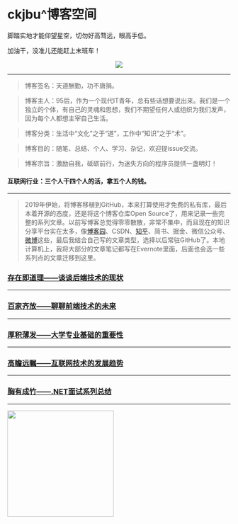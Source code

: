 # ckjbu^博客空间

脚踏实地才能仰望星空，切勿好高骛远，眼高手低。 

加油干，没准儿还能赶上末班车！

<div align="center">
    <img src="https://raw.githubusercontent.com/ckjbug/xiaokui/master/image/bloglogo1.png"> 
</div>

****

> 博客签名：天道酬勤，功不唐捐。

> 博客主人：95后，作为一个现代IT青年，总有些话想要说出来。我们是一个独立的个体，有自己的灵魂和思想，我们不期望任何人或组织为我们发声，因为每个人都想主宰自己生活。

> 博客分类：生活中“文化”之于“道”，工作中“知识”之于“术”。

> 博客目的：随笔、总结、个人、学习、杂记，欢迎提issue交流。

> 博客宗旨：激励自我，砥砺前行，为迷失方向的程序员提供一盏明灯！

#### 互联网行业：三个人干四个人的活，拿五个人的钱。

---------

> 2019年伊始，将博客移植到GitHub，本来打算使用才免费的私有库，最后本着开源的态度，还是将这个博客仓库Open Source了，用来记录一些完整的系列文章。以前写博客总觉得零零散散，非常不集中，而且现在的知识分享平台实在太多，像[博客园](https://www.cnblogs.com/ckjbug/)、CSDN、[知乎](https://www.zhihu.com/people/IT_TI)、简书、掘金、微信公众号、[微博](https://weibo.com/5674095094/profile?topnav=1&wvr=6)这些，最后我结合自己写的文章类型，选择以后常驻GitHub了。本地计算机上，我将大部分的文章笔记都写在Evernote里面，后面也会选一些系列点的文章迁移到这里。

    
### [存在即道理——谈谈后端技术的现状](https://github.com/ckjbug/blog/issues/1)
---

### [百家齐放——聊聊前端技术的未来](https://github.com/ckjbug/blog/issues/2)
---

### [厚积薄发——大学专业基础的重要性](https://github.com/ckjbug/blog/issues/3)
---

### [高瞻远瞩——互联网技术的发展趋势](https://github.com/ckjbug/blog/issues/4)
---

### [胸有成竹——.NET面试系列总结](https://github.com/ckjbug/blog/issues/5)
---


<div align="left">
    <img src="https://raw.githubusercontent.com/ckjbug/xiaokui/master/image/GIF/time.gif" width="240px"> 
</div>
